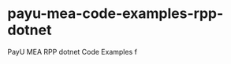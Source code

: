 payu-mea-code-examples-rpp-dotnet
=================================

PayU MEA RPP dotnet Code Examples f
